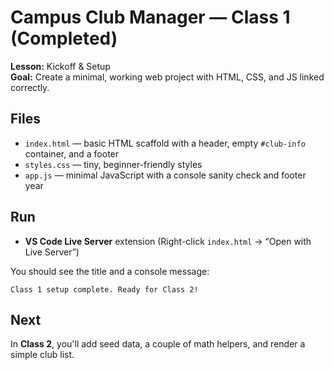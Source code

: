 # Campus Club Manager — Class 1 (Completed)

**Lesson:** Kickoff & Setup  
**Goal:** Create a minimal, working web project with HTML, CSS, and JS linked correctly.

## Files

- `index.html` — basic HTML scaffold with a header, empty `#club-info` container, and a footer
- `styles.css` — tiny, beginner-friendly styles
- `app.js` — minimal JavaScript with a console sanity check and footer year

## Run

- **VS Code Live Server** extension (Right-click `index.html` → “Open with Live Server”)

You should see the title and a console message:

```
Class 1 setup complete. Ready for Class 2!
```

## Next

In **Class 2**, you'll add seed data, a couple of math helpers, and render a simple club list.
